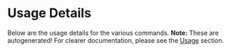 # Usage Details
Below are the usage details for the various commands. 
**Note:** These are autogenerated! For clearer documentation, please see
the [Usage](#usage) section.
